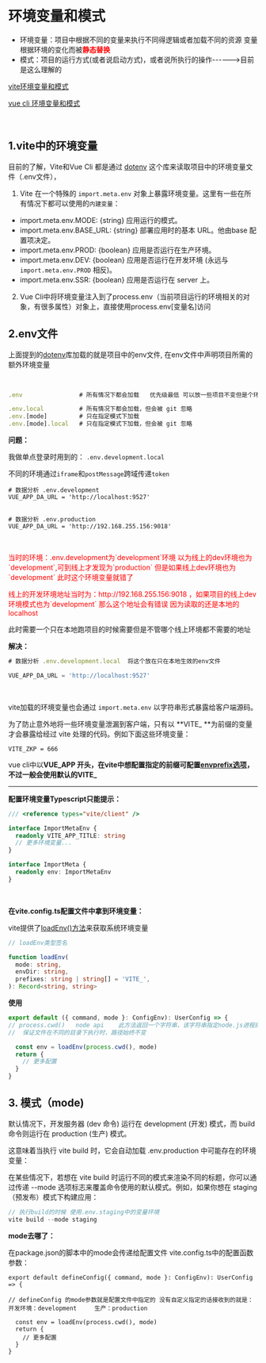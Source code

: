 # 环境变量和模式

- 环境变量：项目中根据不同的变量来执行不同得逻辑或者加载不同的资源  变量根据环境的变化而被<b style="color:#f00">静态替换</b>
- 模式：项目的运行方式(或者说启动方式)，或者说所执行的操作------>目前是这么理解的 

[vite环境变量和模式](https://cn.vitejs.dev/guide/env-and-mode.html)

[vue cli 环境变量和模式](https://cli.vuejs.org/zh/guide/mode-and-env.html)

<br/>

## 1.vite中的环境变量

目前的了解，Vite和Vue Cli 都是通过 [dotenv](https://github.com/motdotla/doten) 这个库来读取项目中的环境变量文件（.env文件），

1. Vite 在一个特殊的 `import.meta.env`  对象上暴露环境变量。这里有一些在所有情况下都可以使用的`内建变量`：

- import.meta.env.MODE: {string} 应用运行的模式。
- import.meta.env.BASE_URL: {string} 部署应用时的基本 URL。他由base 配置项决定。
- import.meta.env.PROD: {boolean} 应用是否运行在生产环境。
- import.meta.env.DEV: {boolean} 应用是否运行在开发环境 (永远与 `import.meta.env.PROD` 相反)。
- import.meta.env.SSR: {boolean} 应用是否运行在 server 上。

2. Vue Cli中将环境变量注入到了process.env（当前项目运行的环境相关的对象，有很多属性）对象上，直接使用process.env[变量名]访问

## 2.env文件

上面提到的[dotenv](https://github.com/motdotla/doten)库加载的就是项目中的env文件, 在env文件中声明项目所需的额外环境变量

<br/>

```javascript
.env                # 所有情况下都会加载   优先级最低 可以放一些项目不变但是个环境都会用到的东西 如项目title前缀等

.env.local          # 所有情况下都会加载，但会被 git 忽略
.env.[mode]         # 只在指定模式下加载
.env.[mode].local   # 只在指定模式下加载，但会被 git 忽略
```

**问题：**

我做单点登录时用到的：   `.env.development.local` 

不同的环境通过`iframe`和`postMessage`跨域传递`token `

```
# 数据分析 .env.development
VUE_APP_DA_URL = 'http://localhost:9527'


# 数据分析 .env.production
VUE_APP_DA_URL = 'http://192.168.255.156:9018'
```

<br/>

<p style="color:red">当时的环境：.env.development为`development`环境  以为线上的dev环境也为`development`,可到线上才发现为`production`  但是如果线上dev环境也为`development` 此时这个环境变量就错了 </p>

<p style="color:red">线上的开发环境地址当时为：http://192.168.255.156:9018 ，如果项目的线上dev环境模式也为`development` 那么这个地址会有错误  因为读取的还是本地的localhost</p>

此时需要一个只在本地跑项目的时候需要但是不管哪个线上环境都不需要的地址

**解决：**

```javascript
# 数据分析 .env.development.local  将这个放在只在本地生效的env文件

VUE_APP_DA_URL = 'http://localhost:9527'
```

<br/>

vite加载的环境变量也会通过 `import.meta.env` 以字符串形式暴露给客户端源码。

为了防止意外地将一些环境变量泄漏到客户端，只有以 **VITE_ **为前缀的变量才会暴露给经过 vite 处理的代码。例如下面这些环境变量：

```
VITE_ZKP = 666
```

vue cli中以**VUE_APP **开头，在vite中想配置指定的前缀可配置[envprefix选项](https://cn.vitejs.dev/config/shared-options.html#envprefix)，不过一般会使用默认的**VITE_**

----

**配置环境变量Typescript只能提示：**

```typescript
/// <reference types="vite/client" />

interface ImportMetaEnv {
  readonly VITE_APP_TITLE: string
  // 更多环境变量...
}

interface ImportMeta {
  readonly env: ImportMetaEnv
}
```

<br/>

**在vite.config.ts配置文件中拿到环境变量：**

vite提供了[loadEnv()方法](https://cn.vitejs.dev/guide/api-javascript.html#loadenv)来获取系统环境变量

```typescript
// loadEnv类型签名

function loadEnv(
  mode: string,
  envDir: string,
  prefixes: string | string[] = 'VITE_',
): Record<string, string>
```

**使用**

```typescript
export default ({ command, mode }: ConfigEnv): UserConfig => {
// process.cwd()   node api    此方法返回一个字符串，该字符串指定node.js进程的当前工作目录。
//  保证文件在不同的目录下执行时，路径始终不变

  const env = loadEnv(process.cwd(), mode)
  return {
    // 更多配置
  }
}
```

## 3. 模式（mode)

默认情况下，开发服务器 (dev 命令) 运行在 development (开发) 模式，而 build 命令则运行在 production (生产) 模式。

这意味着当执行 vite build 时，它会自动加载 .env.production 中可能存在的环境变量：

在某些情况下，若想在 vite build 时运行不同的模式来渲染不同的标题，你可以通过传递 --mode 选项标志来覆盖命令使用的默认模式。例如，如果你想在 staging （预发布）模式下构建应用：

```javascript
// 执行build的时候 使用.env.staging中的变量环境
vite build --mode staging  
```

**mode去哪了：**

在package.json的脚本中的mode会传递给配置文件 vite.config.ts中的配置函数参数：

```
export default defineConfig({ command, mode }: ConfigEnv): UserConfig => {

// defineConfig 的mode参数就是配置文件中指定的 没有自定义指定的话接收到的就是：开发环境：development     生产：production

  const env = loadEnv(process.cwd(), mode)
  return {
    // 更多配置
  }
}
```